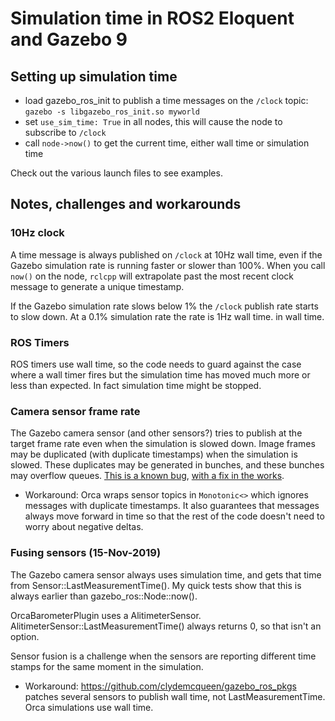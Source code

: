 # Simulation time in ROS2 Eloquent and Gazebo 9

## Setting up simulation time

* load gazebo_ros_init to publish a time messages on the `/clock` topic: `gazebo -s libgazebo_ros_init.so myworld`
* set `use_sim_time: True` in all nodes, this will cause the node to subscribe to `/clock`
* call `node->now()` to get the current time, either wall time or simulation time

Check out the various launch files to see examples.

## Notes, challenges and workarounds

### 10Hz clock

A time message is always published on `/clock` at 10Hz wall time, even if the Gazebo simulation rate is running faster
or slower than 100%.
When you call `now()` on the node, `rclcpp` will extrapolate past the most recent clock message to generate
a unique timestamp.

If the Gazebo simulation rate slows below 1% the `/clock` publish rate starts to slow down.
At a 0.1% simulation rate the rate is 1Hz wall time.
in wall time.

### ROS Timers

ROS timers use wall time, so the code needs to guard against the case where a wall timer
fires but the simulation time has moved much more or less than expected.
In fact simulation time might be stopped.

### Camera sensor frame rate

The Gazebo camera sensor (and other sensors?) tries to publish at the target frame rate even when the simulation
is slowed down.
Image frames may be duplicated (with duplicate timestamps) when the simulation is slowed.
These duplicates may be generated in bunches, and these bunches may overflow queues.
[This is a known bug](https://bitbucket.org/osrf/gazebo/issues/1966/camera-output-appears-to-depend-on-real),
[with a fix in the works](https://bitbucket.org/osrf/gazebo/pull-requests/2502/make-sure-cameras-fps-is-strictly-applied/diff). 

* Workaround: Orca wraps sensor topics in `Monotonic<>` which ignores messages with duplicate timestamps.
It also guarantees that messages always move forward in time so that the rest of the code doesn't
need to worry about negative deltas.

### Fusing sensors (15-Nov-2019)

The Gazebo camera sensor always uses simulation time, and gets that time from Sensor::LastMeasurementTime().
My quick tests show that this is always earlier than gazebo_ros::Node::now().

OrcaBarometerPlugin uses a AlitimeterSensor. AlitimeterSensor::LastMeasurementTime() always returns 0, so
that isn't an option.

Sensor fusion is a challenge when the sensors are reporting different time stamps for the same moment in the simulation.

* Workaround: https://github.com/clydemcqueen/gazebo_ros_pkgs patches several sensors
to publish wall time, not LastMeasurementTime. Orca simulations use wall time.
